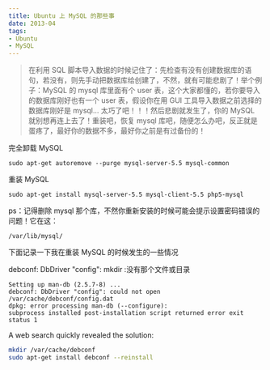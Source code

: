 ```yaml
---
title: Ubuntu 上 MySQL 的那些事
date: 2013-04
tags:
- Ubuntu
- MySQL
---
```

> 在利用 SQL 脚本导入数据的时候记住了：先检查有没有创建数据库的语句，若没有，则先手动把数据库给创建了，不然，就有可能悲剧了！举个例子：MySQL 的 mysql 库里面有个 user 表，这个大家都懂的，若你要导入的数据库刚好也有一个 user 表，假设你在用 GUI 工具导入数据之前选择的数据库刚好是 mysql... 太巧了吧！！！然后悲剧就发生了，你的 MySQL 就别想再连上去了！重装吧，恢复 mysql 库吧，随便怎么办吧，反正就是蛋疼了，最好你的数据不多，最好你之前是有过备份的！


完全卸载 MySQL

`sudo apt-get autoremove --purge mysql-server-5.5 mysql-common`

重装 MySQL

`sudo apt-get install mysql-server-5.5 mysql-client-5.5 php5-mysql`

ps：记得删除 mysql 那个库，不然你重新安装的时候可能会提示设置密码错误的问题！它在这：

`/var/lib/mysql/`

下面记录一下我在重装 MySQL 的时候发生的一些情况	

debconf: DbDriver "config": mkdir :没有那个文件或目录

```
Setting up man-db (2.5.7-8) ...
debconf: DbDriver "config": could not open /var/cache/debconf/config.dat
dpkg: error processing man-db (--configure):
subprocess installed post-installation script returned error exit status 1
```

A web search quickly revealed the solution:

```bash
mkdir /var/cache/debconf
sudo apt-get install debconf --reinstall
```
